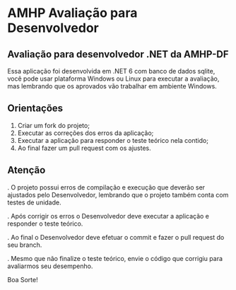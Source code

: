 # AMHP Avaliação para Desenvolvedor
## Avaliação para desenvolvedor .NET da AMHP-DF

Essa aplicação foi desenvolvida em .NET 6 com banco de dados sqlite, você pode usar plataforma Windows ou Linux para executar a avaliação, mas lembrando que os aprovados vão trabalhar em ambiente Windows.

## Orientações

1. Criar um fork do projeto;
2. Executar as correções dos erros da aplicação;
3. Executar a aplicação para responder o teste teórico nela contido;
4. Ao final fazer um pull request com os ajustes.

## Atenção

. O projeto possui erros de compilação e execução que deverão ser ajustados pelo Desenvolvedor, lembrando que o projeto também conta com testes de unidade.

. Após corrigir os erros o Desenvolvedor deve executar a aplicação e responder o teste teórico.

. Ao final o Desenvolvedor deve efetuar o commit e fazer o pull request do seu branch.

. Mesmo que não finalize o teste teórico, envie o código que corrigiu para avaliarmos seu desempenho.

Boa Sorte!
